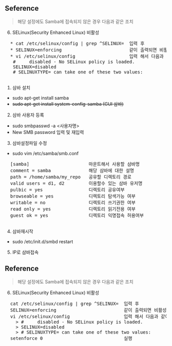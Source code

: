 ## Seference

  > 해당 설정에도 Samba에 접속되지 않은 경우 다음과 같은 조치

6. SELinux(Security Enhanced Linux) 비활성
  <pre>
  * cat /etc/selinux/config | grep ^SELINUX=  입력 후
  * SELINUX=enforcing                         같이 출력되면 비활성화 시킴
  * vi /etc/selinux/config                    입력 해서 다음과 같이 변경
   #     disabled - No SELinux policy is loaded.
   SELINUX=disabled
   # SELINUXTYPE= can take one of these two values:
  </pre>

   
1. 삼바 설치
  * sudo apt-get install samba
  * ~~sudo apt-get install system-config-samba (GUI 삼바)~~   

2. 삼바 사용자 등록
  * sudo smbpasswd -a <사용자명>
  * New SMB password 입력 및 재입력 


3. 삼바설정파일 수정
  * sudo vim /etc/samba/smb.conf 
  <pre>
  [samba]                      마운트해서 사용할 삼바명 
  comment = samba              해당 삼바에 대한 설명
  path = /home/samba/my_repo   공유할 디렉토리 경로 
  valid users = d1, d2         이용할수 있는 삼바 유저명
  pulbic = yes                 디렉토리 공유여부 
  browseable = yes             디렉토리 탐색가능 여부 
  writable = no                디렉토리 쓰기권한 여부 
  read only = yes              디렉토리 읽기전용 여부 
  guest ok = yes               디렉토리 익명접속 허용여부
  </pre>

4. 삼바재시작
  * sudo /etc/init.d/smbd restart 

5. IP로 삼바접속                


## Reference
  
  > 해당 설정에도 Samba에 접속되지 않은 경우 다음과 같은 조치

6. SELinux(Security Enhanced Linux) 비활성
  <pre>
  cat /etc/selinux/config | grep ^SELINUX=  입력 후
  SELINUX=enforcing                         같이 출력되면 비활성화 시킴
  vi /etc/selinux/config                    입력 해서 다음과 같이 변경
  &nbsp; > #     disabled - No SELinux policy is loaded.
  &nbsp; > SELINUX=disabled
  &nbsp; > # SELINUXTYPE= can take one of these two values:
  setenforce 0                              실행
  </pre>

